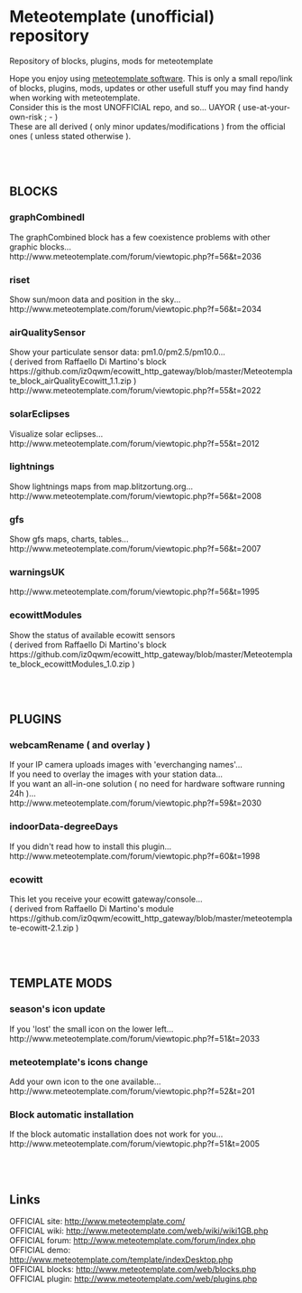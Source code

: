 # Meteotemplate (unofficial) repository
Repository of blocks, plugins, mods for meteotemplate

Hope you enjoy using <a href="http://www.meteotemplate.com/">meteotemplate software</a>. This is only a small repo/link of blocks, plugins, mods, updates or other usefull stuff you may find handy when working with meteotemplate.<br>
Consider this is the most UNOFFICIAL repo, and so... UAYOR ( use-at-your-own-risk ; - )<br>
These are all derived ( only minor updates/modifications ) from the official ones ( unless stated otherwise ).

<br><br><h2>BLOCKS</h2>
<h3>graphCombinedI</h3>
The graphCombined block has a few coexistence problems with other graphic blocks...<br>
http://www.meteotemplate.com/forum/viewtopic.php?f=56&t=2036<br>
<h3>riset</h3>
Show sun/moon data and position in the sky...<br>
http://www.meteotemplate.com/forum/viewtopic.php?f=56&t=2034<br>
<h3>airQualitySensor</h3>
Show your particulate sensor data: pm1.0/pm2.5/pm10.0...<br>
( derived from Raffaello Di Martino's block https://github.com/iz0qwm/ecowitt_http_gateway/blob/master/Meteotemplate_block_airQualityEcowitt_1.1.zip )<br>
http://www.meteotemplate.com/forum/viewtopic.php?f=55&t=2022<br>
<h3>solarEclipses</h3>
Visualize solar eclipses...<br>
http://www.meteotemplate.com/forum/viewtopic.php?f=55&t=2012<br>
<h3>lightnings</h3>
Show lightnings maps from map.blitzortung.org...<br>
http://www.meteotemplate.com/forum/viewtopic.php?f=56&t=2008<br>
<h3>gfs</h3>
Show gfs maps, charts, tables...<br>
http://www.meteotemplate.com/forum/viewtopic.php?f=56&t=2007<br>
<h3>warningsUK</h3>
http://www.meteotemplate.com/forum/viewtopic.php?f=56&t=1995<br>
<h3>ecowittModules</h3>
Show the status of available ecowitt sensors<br>
( derived from Raffaello Di Martino's block https://github.com/iz0qwm/ecowitt_http_gateway/blob/master/Meteotemplate_block_ecowittModules_1.0.zip )<br>

<br><br><h2>PLUGINS</h2>
<h3>webcamRename ( and overlay )</h3>
If your IP camera uploads images with 'everchanging names'...<br>
If you need to overlay the images with your station data...<br>
If you want an all-in-one solution ( no need for hardware software running 24h )...<br>
http://www.meteotemplate.com/forum/viewtopic.php?f=59&t=2030<br>
<h3>indoorData-degreeDays</h3>
If you didn't read how to install this plugin...<br>
http://www.meteotemplate.com/forum/viewtopic.php?f=60&t=1998<br>
<h3>ecowitt</h3>
This let you receive your ecowitt gateway/console...<br>
( derived from Raffaello Di Martino's module https://github.com/iz0qwm/ecowitt_http_gateway/blob/master/meteotemplate-ecowitt-2.1.zip )<br>

<br><br><h2>TEMPLATE MODS</h2>
<h3>season's icon update</h3>
If you 'lost' the small icon on the lower left...<br>
http://www.meteotemplate.com/forum/viewtopic.php?f=51&t=2033<br>
<h3>meteotemplate's icons change</h3>
Add your own icon to the one available...<br>
http://www.meteotemplate.com/forum/viewtopic.php?f=52&t=201<br>
<h3>Block automatic installation</h3>
If the block automatic installation does not work for you...<br>
http://www.meteotemplate.com/forum/viewtopic.php?f=51&t=2005<br>

<br><br><h2>Links</h2>
OFFICIAL site: http://www.meteotemplate.com/<br>
OFFICIAL wiki: http://www.meteotemplate.com/web/wiki/wiki1GB.php<br>
OFFICIAL forum: http://www.meteotemplate.com/forum/index.php<br>
OFFICIAL demo: http://www.meteotemplate.com/template/indexDesktop.php<br>
OFFICIAL blocks: http://www.meteotemplate.com/web/blocks.php<br>
OFFICIAL plugin: http://www.meteotemplate.com/web/plugins.php<br>
